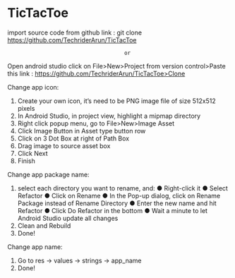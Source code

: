 # TicTacToe


import source code from github link : git clone https://github.com/TechriderArun/TicTacToe

                                         or
                                         
Open android studio click on File>New>Project from version control>Paste this link : https://github.com/TechriderArun/TicTacToe>Clone


Change app icon:
1. Create your own icon, it’s need to be PNG image
file of size 512x512 pixels
2. In Android Studio, in project view, highlight a
mipmap directory
3. Right click popup menu, go to File>New>Image
Asset
4. Click Image Button in Asset type button row
5. Click on 3 Dot Box at right of Path Box
6. Drag image to source asset box
7. Click Next
8. Finish




Change app package name:
1. select each directory you want to rename, and:
● Right-click it
● Select Refactor
● Click on Rename
● In the Pop-up dialog, click on Rename
Package instead of Rename Directory
● Enter the new name and hit Refactor
● Click Do Refactor in the bottom
● Wait a minute to let Android Studio update all
changes
2. Clean and Rebuild
3. Done!



Change app name:
1. Go to res -> values -> strings -> app_name
2. Done!




